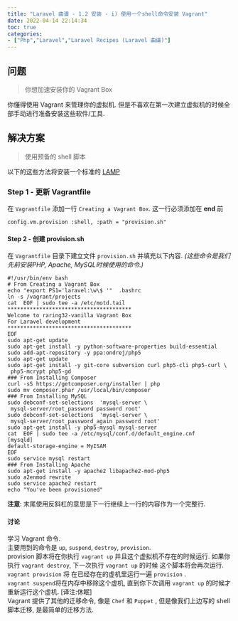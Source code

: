 ```yaml
---
title: "Laravel 曲谱 - 1.2 安装 - i) 使用一个shell命令安装 Vagrant"
date: 2022-04-14 22:14:34
toc: true
categories:
- ["Php","Laravel","Laravel Recipes (Laravel 曲谱)"]
---
```


## 问题
> 你想加速安装你的 Vagrant Box

你懂得使用 Vagrant 来管理你的虚拟机. 但是不喜欢在第一次建立虚拟机的时候全部手动进行准备安装这些软件/工具.


## 解决方案
> 使用预备的 shell 脚本

以下的这些方法将安装一个标准的  [LAMP](http://en.wikipedia.org/wiki/LAMP_%28software_bundle%29)

### Step 1 - 更新 Vagrantfile
在  `Vagrantfile` 添加一行 `Creating a Vagrant Box`. 这一行必须添加在 **end** 前
```
config.vm.provision :shell, :path = "provision.sh"
```

#### Step 2 - 创建 provision.sh
在 `Vagrantfile` 目录下建立文件 `provision.sh` 并填充以下内容. _(这些命令是我们先前安装PHP, Apache, MySQL时候使用的命令.)_
```
#!/usr/bin/env bash
# From Creating a Vagrant Box
echo "export PS1='laravel:\w\$ '"  .bashrc
ln -s /vagrant/projects
cat  EOF | sudo tee -a /etc/motd.tail
***************************************
Welcome to raring32-vanilla Vagrant Box
For Laravel development
***************************************
EOF
sudo apt-get update
sudo apt-get install -y python-software-properties build-essential
sudo add-apt-repository -y ppa:ondrej/php5
sudo apt-get update
sudo apt-get install -y git-core subversion curl php5-cli php5-curl \
 php5-mcrypt php5-gd
### From Installing Composer
curl -sS https://getcomposer.org/installer | php
sudo mv composer.phar /usr/local/bin/composer
### From Installing MySQL
sudo debconf-set-selections  'mysql-server \
 mysql-server/root_password password root'
sudo debconf-set-selections  'mysql-server \
 mysql-server/root_password_again password root'
sudo apt-get install -y php5-mysql mysql-server
cat  EOF | sudo tee -a /etc/mysql/conf.d/default_engine.cnf
[mysqld]
default-storage-engine = MyISAM
EOF
sudo service mysql restart
### From Installing Apache
sudo apt-get install -y apache2 libapache2-mod-php5
sudo a2enmod rewrite
sudo service apache2 restart
echo "You've been provisioned"
```
**注意**: 末尾使用反斜杠的意思是下一行继续上一行的内容作为一个完整行.

#### 讨论
学习 Vagrant 命令.<br />主要用到的命令是  `up`, `suspend`, `destroy`, `provision`.<br />provision 脚本将在你执行  `vagrant up` 并且这个虚拟机不存在的时候运行. 如果你执行  `vagrant destroy`, 下一次执行  `vagrant up` 的时候 这个脚本将会再次运行.<br />`vagrant provision` 将 在已经存在的虚机里运行一遍 `provision` .<br />`vagrant suspend`将在内存中移除这个虚机, 直到你下次调用 `vagrant up` 的时候才重新运行这个虚机. [译注:休眠]<br />Vagrant 提供了其他的迁移命令, 像是 `Chef` 和 `Puppet` , 但是像我们上边写的 shell 脚本迁移, 是最简单的迁移方法.

